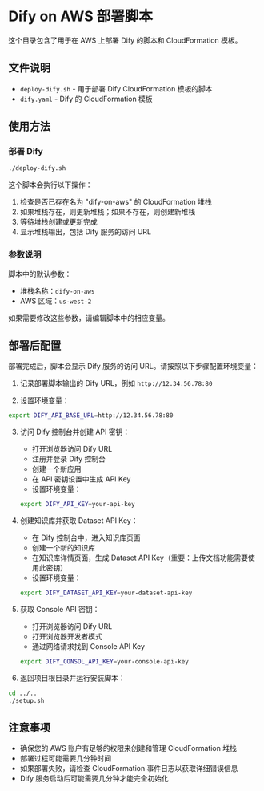 # Dify on AWS 部署脚本

这个目录包含了用于在 AWS 上部署 Dify 的脚本和 CloudFormation 模板。

## 文件说明

- `deploy-dify.sh` - 用于部署 Dify CloudFormation 模板的脚本
- `dify.yaml` - Dify 的 CloudFormation 模板

## 使用方法

### 部署 Dify

```bash
./deploy-dify.sh
```

这个脚本会执行以下操作：
1. 检查是否已存在名为 "dify-on-aws" 的 CloudFormation 堆栈
2. 如果堆栈存在，则更新堆栈；如果不存在，则创建新堆栈
3. 等待堆栈创建或更新完成
4. 显示堆栈输出，包括 Dify 服务的访问 URL

### 参数说明

脚本中的默认参数：
- 堆栈名称：`dify-on-aws`
- AWS 区域：`us-west-2`

如果需要修改这些参数，请编辑脚本中的相应变量。

## 部署后配置

部署完成后，脚本会显示 Dify 服务的访问 URL。请按照以下步骤配置环境变量：

1. 记录部署脚本输出的 Dify URL，例如 `http://12.34.56.78:80`

2. 设置环境变量：
```bash
export DIFY_API_BASE_URL=http://12.34.56.78:80
```

3. 访问 Dify 控制台并创建 API 密钥：
   - 打开浏览器访问 Dify URL
   - 注册并登录 Dify 控制台
   - 创建一个新应用
   - 在 API 密钥设置中生成 API Key
   - 设置环境变量：
   ```bash
   export DIFY_API_KEY=your-api-key
   ```

4. 创建知识库并获取 Dataset API Key：
   - 在 Dify 控制台中，进入知识库页面
   - 创建一个新的知识库
   - 在知识库详情页面，生成 Dataset API Key（重要：上传文档功能需要使用此密钥）
   - 设置环境变量：
   ```bash
   export DIFY_DATASET_API_KEY=your-dataset-api-key
   ```

5. 获取 Console API 密钥：
   - 打开浏览器访问 Dify URL
   - 打开浏览器开发者模式
   - 通过网络请求找到 Console API Key
   ```bash
   export DIFY_CONSOL_API_KEY=your-console-api-key
   ```

6. 返回项目根目录并运行安装脚本：
```bash
cd ../..
./setup.sh
```

## 注意事项

- 确保您的 AWS 账户有足够的权限来创建和管理 CloudFormation 堆栈
- 部署过程可能需要几分钟时间
- 如果部署失败，请检查 CloudFormation 事件日志以获取详细错误信息
- Dify 服务启动后可能需要几分钟才能完全初始化
